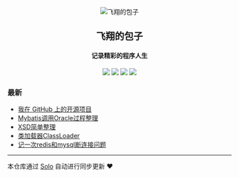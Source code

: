 <p align="center"><img alt="飞翔的包子" src="https://static.b3log.org/images/brand/solo-32.png"></p><h2 align="center">
飞翔的包子
</h2>

<h4 align="center">记录精彩的程序人生</h4>
<p align="center"><a title="飞翔的包子" target="_blank" href="https://github.com/ken2105x/solo-blog"><img src="https://img.shields.io/github/last-commit/ken2105x/solo-blog.svg?style=flat-square&color=FF9900"></a>
<a title="GitHub repo size in bytes" target="_blank" href="https://github.com/ken2105x/solo-blog"><img src="https://img.shields.io/github/repo-size/ken2105x/solo-blog.svg?style=flat-square"></a>
<a title="Solo Version" target="_blank" href="https://github.com/b3log/solo/releases"><img src="https://img.shields.io/badge/solo-3.6.4-f1e05a.svg?style=flat-square&color=blueviolet"></a>
<a title="Hits" target="_blank" href="https://github.com/b3log/hits"><img src="https://hits.b3log.org/ken2105x/solo-blog.svg"></a></p>

### 最新

* [我在 GitHub 上的开源项目](https://www.havejoy.top/my-github-repos)
* [Mybatis调用Oracle过程整理](https://www.havejoy.top/articles/2019/09/30/1569832349597.html)
* [XSD简单整理](https://www.havejoy.top/articles/2019/09/20/1568959584768.html)
* [类加载器ClassLoader](https://www.havejoy.top/articles/2019/09/19/1568882960111.html)
* [记一次redis和mysql断连接问题](https://www.havejoy.top/articles/2019/09/17/1568710290851.html)



---

本仓库通过 [Solo](https://github.com/b3log/solo) 自动进行同步更新 ❤️ 